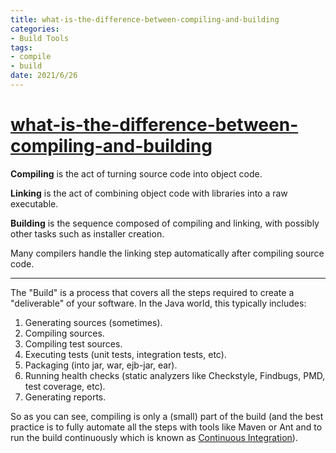 ```yaml
---
title: what-is-the-difference-between-compiling-and-building
categories:
- Build Tools
tags:
- compile
- build
date: 2021/6/26
---
```




# [what-is-the-difference-between-compiling-and-building](https://stackoverflow.com/questions/2310261/what-is-the-difference-between-compiling-and-building)

**Compiling** is the act of turning source code into object code.

**Linking** is the act of combining object code with libraries into a raw executable.

**Building** is the sequence composed of compiling and linking, with possibly other tasks such as installer creation.

Many compilers handle the linking step automatically after compiling source code.

---

The "Build" is a process that covers all the steps required to create a "deliverable" of your software. In the Java world, this typically includes:

1. Generating sources (sometimes).
2. Compiling sources.
3. Compiling test sources.
4. Executing tests (unit tests, integration tests, etc).
5. Packaging (into jar, war, ejb-jar, ear).
6. Running health checks (static analyzers like Checkstyle, Findbugs, PMD, test coverage, etc).
7. Generating reports.

So as you can see, compiling is only a (small) part of the build (and the best practice is to fully automate all the steps with tools like Maven or Ant and to run the build continuously which is known as [Continuous Integration](http://martinfowler.com/articles/continuousIntegration.html)).